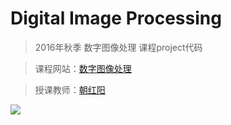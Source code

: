 # Digital Image Processing

> 2016年秋季 数字图像处理 课程project代码

> 课程网站：[数字图像处理][]

> 授课教师：[朝红阳]

[数字图像处理]: http://www.scholat.com/course/SysuDIP
[朝红阳]: http://ss.sysu.edu.cn/~chhy/

![](http://i1.piimg.com/1949/a4042b56153e42b2.png)





